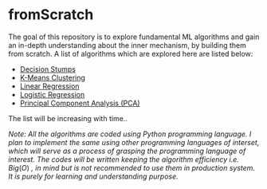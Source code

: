 # fromScratch

The goal of this repository is to explore fundamental ML algorithms and gain an in-depth understanding about the inner mechanism, by building them from scratch.
A list of algorithms which are explored here are listed below:

- [Decision Stumps]()
- [K-Means Clustering]()
- [Linear Regression]()
- [Logistic Regression]()
- [Principal Component Analysis (PCA)]()

The list will be increasing with time..

*Note: All the algorithms are coded using Python programming language. I plan to implement the same using other programming languages of interset, which will serve as a process of grasping the programming language of interest. The codes will be written keeping the algorithm efficiency i.e.* $Big(O)$ *, in mind but is not recommended to use them in production system. It is purely for learning and understanding purpose.*
